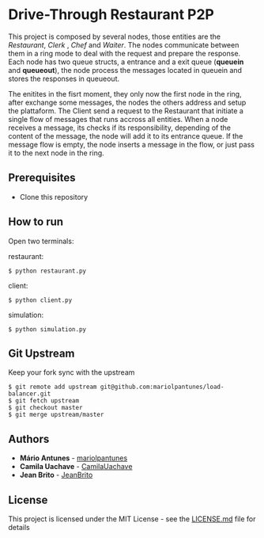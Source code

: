 # Drive-Through Restaurant P2P
This project is composed by several nodes, those entities are the _Restaurant_, _Clerk_ , _Chef_ and _Waiter_. The nodes communicate between them in a ring mode to deal with the request and prepare the response. 
Each node has two queue structs, a entrance and a exit queue (__queuein__ and __queueout__), the node process the messages located in queuein and stores the responses in queueout.

The enitites in the fisrt moment, they only now the first node in the ring, after exchange some messages, the nodes the others address and setup the plattaform. 
The Client send a request to the Restaurant that initiate a single flow of messages that runs accross all entities. When a node receives a message, its checks if its responsibility, depending of the content of the message, the node will add it to its entrance queue. If the message flow is empty, the node inserts a message in the flow, or just pass it to the next node in the ring.

## Prerequisites

* Clone this repository

## How to run
Open two terminals:

restaurant:
```console
$ python restaurant.py
```
client:
```console
$ python client.py
```
simulation:
```console
$ python simulation.py
```

## Git Upstream

Keep your fork sync with the upstream

```console
$ git remote add upstream git@github.com:mariolpantunes/load-balancer.git
$ git fetch upstream
$ git checkout master
$ git merge upstream/master
```

## Authors

* **Mário Antunes** - [mariolpantunes](https://github.com/mariolpantunes)
* **Camila Uachave** - [CamilaUachave](https://github.com/CamilaUachave)
* **Jean Brito** - [JeanBrito](https://github.com/JoelBrito13)

## License

This project is licensed under the MIT License - see the [LICENSE.md](LICENSE.md) file for details
